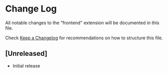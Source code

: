 # Change Log

All notable changes to the "frontend" extension will be documented in this file.

Check [Keep a Changelog](http://keepachangelog.com/) for recommendations on how to structure this file.

## [Unreleased]

- Initial release